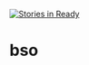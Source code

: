 [![Stories in Ready](https://badge.waffle.io/brooklyn-symphony-orchestra/bso.png?label=ready&title=Ready)](https://waffle.io/brooklyn-symphony-orchestra/bso)
# bso